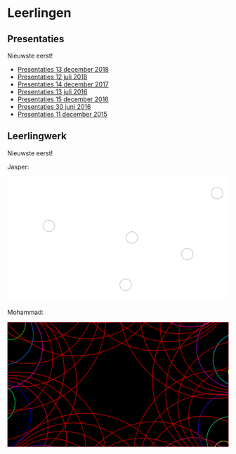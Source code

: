 # Leerlingen

## Presentaties

Nieuwste eerst!

 * [Presentaties 13 december 2018](Presentaties20181213/README.md)
 * [Presentaties 12 juli 2018](Presentatie20180712/README.md)
 * [Presentaties 14 december 2017](Presentatie20171214/README.md)
 * [Presentaties 13 juli 2016](Presentatie20170713/README.md)
 * [Presentaties 15 december 2016](Presentatie20161215/README.md)
 * [Presentaties 30 juni 2016](Presentatie20160630/README.md)
 * [Presentaties 11 december 2015](Presentatie20151211/README.md)

## Leerlingwerk

Nieuwste eerst!

Jasper:

![](Jasper20181018/Jasper20181018.png)

Mohammad:

![](Mohammad20180902/Mohammad20180902.png)
